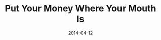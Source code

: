---
layout: message
category: message
series: "How to Change the World"
title: "Put Your Money Where Your Mouth Is"
date: 2014-04-12
audio-description: "Brian Tome talks about how changing the world requires personal investment."
audio: "http://www.crossroads.net/players/media/hq/htctw_04.mp3"
audio-title: "Put Your Money Where Your Mouth Is"
audio-duration: ":"
program-description: "Program WK4 - How to Change the World"
program: "http://www.crossroads.net/players/media/hq/04_12-13_14Program_LO.pdf"
program-title: "Put Your Money Where Your Mouth Is"
video-description: "Brian Tome talks about how changing the world requires personal investment."
video-title: "Put Your Money Where Your Mouth Is"
video: "https://s3.amazonaws.com/crossroadsvideomessages/htctw_04.mp4"
video-poster: "https://www.crossroads.net/uploadedfiles/htctw_04_still.jpg"
---